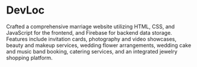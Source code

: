 # DevLoc
Crafted a comprehensive marriage website utilizing HTML, CSS, and JavaScript for the
frontend, and Firebase for backend data storage. Features include invitation cards, photography and video showcases,
beauty and makeup services, wedding flower arrangements, wedding cake and music band booking, catering services,
and an integrated jewelry shopping platform.
